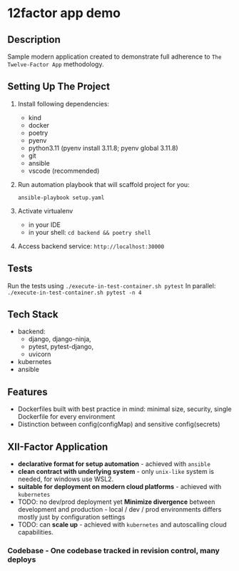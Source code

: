 # 12factor app demo

## Description

Sample modern application created to demonstrate full adherence to `The Twelve-Factor App` methodology.

## Setting Up The Project

1. Install following dependencies:

   - kind
   - docker
   - poetry
   - pyenv
   - python3.11 (pyenv install 3.11.8; pyenv global 3.11.8)
   - git
   - ansible
   - vscode (recommended)

2. Run automation playbook that will scaffold project for you:

   `ansible-playbook setup.yaml`

3. Activate virtualenv

   - in your IDE
   - in your shell: `cd backend && poetry shell`

4. Access backend service: `http://localhost:30000`

## Tests

Run the tests using `./execute-in-test-container.sh pytest`
In parallel: `./execute-in-test-container.sh pytest -n 4`

## Tech Stack

- backend:
  - django, django-ninja,
  - pytest, pytest-django,
  - uvicorn
- kubernetes
- ansible

## Features

- Dockerfiles built with best practice in mind: minimal size, security, single Dockerfile for every environment
- Distinction between config(configMap) and sensitive config(secrets)

## XII-Factor Application

- **declarative format for setup automation** - achieved with `ansible`
- **clean contract with underlying system** - only `unix-like` system is needed, for windows use WSL2.
- **suitable for deployment on modern cloud platforms** - achieved with `kubernetes`
- TODO: no dev/prod deployment yet **Minimize divergence** between development and production - local / dev / prod environments differs mostly just by configuration settings
- TODO: can **scale up** - achieved with `kubernetes` and autoscalling cloud capabilities.

### Codebase - One codebase tracked in revision control, many deploys
